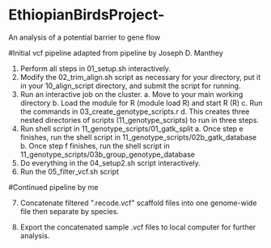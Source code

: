 # EthiopianBirdsProject-
An analysis of a potential barrier to gene flow 

#Initial vcf pipeline adapted from pipeline by Joseph D. Manthey
1. Perform all steps in 01_setup.sh interactively.
2. Modify the 02_trim_align.sh script as necessary for your directory, put it in your 10_align_script directory, and submit the script for running.
3. Run an interactive job on the cluster.
    a. Move to your main working directory
    b. Load the module for R (module load R) and start R (R)
    c. Run the commands in 03_create_genotype_scripts.r
    d. This creates three nested directories of scripts (11_genotype_scripts) to run in three steps.
4. Run shell script in 11_genotype_scripts/01_gatk_split
    a. Once step e finishes, run the shell script in 11_genotype_scripts/02b_gatk_database
    b. Once step f finishes, run the shell script in 11_genotype_scripts/03b_group_genotype_database
5. Do everything in the 04_setup2.sh script interactively.
6. Run the 05_filter_vcf.sh script

#Continued pipeline by me

7. Concatenate filtered ".recode.vcf" scaffold files into one genome-wide file then separate by species. 

8. Export the concatenated sample .vcf files to local computer for further analysis. 
